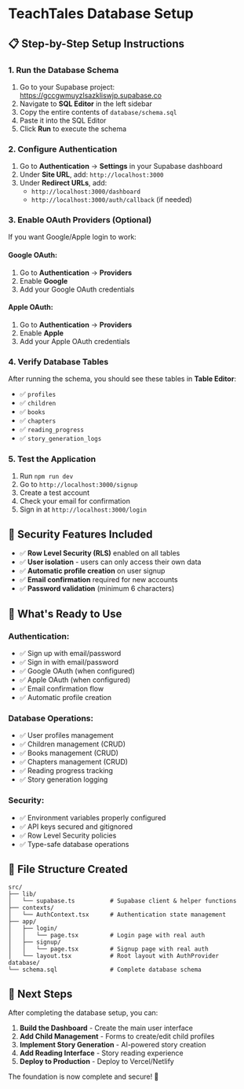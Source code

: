 # TeachTales Database Setup

## 📋 **Step-by-Step Setup Instructions**

### 1. **Run the Database Schema**
1. Go to your Supabase project: https://gccgwmuyzlsazkliswjp.supabase.co
2. Navigate to **SQL Editor** in the left sidebar
3. Copy the entire contents of `database/schema.sql`
4. Paste it into the SQL Editor
5. Click **Run** to execute the schema

### 2. **Configure Authentication**
1. Go to **Authentication** → **Settings** in your Supabase dashboard
2. Under **Site URL**, add: `http://localhost:3000`
3. Under **Redirect URLs**, add:
   - `http://localhost:3000/dashboard`
   - `http://localhost:3000/auth/callback` (if needed)

### 3. **Enable OAuth Providers (Optional)**
If you want Google/Apple login to work:

#### Google OAuth:
1. Go to **Authentication** → **Providers**
2. Enable **Google**
3. Add your Google OAuth credentials

#### Apple OAuth:  
1. Go to **Authentication** → **Providers**
2. Enable **Apple**
3. Add your Apple OAuth credentials

### 4. **Verify Database Tables**
After running the schema, you should see these tables in **Table Editor**:
- ✅ `profiles`
- ✅ `children` 
- ✅ `books`
- ✅ `chapters`
- ✅ `reading_progress`
- ✅ `story_generation_logs`

### 5. **Test the Application**
1. Run `npm run dev`
2. Go to `http://localhost:3000/signup`
3. Create a test account
4. Check your email for confirmation
5. Sign in at `http://localhost:3000/login`

## 🔐 **Security Features Included**

- ✅ **Row Level Security (RLS)** enabled on all tables
- ✅ **User isolation** - users can only access their own data
- ✅ **Automatic profile creation** on user signup
- ✅ **Email confirmation** required for new accounts
- ✅ **Password validation** (minimum 6 characters)

## 🚀 **What's Ready to Use**

### Authentication:
- ✅ Sign up with email/password
- ✅ Sign in with email/password  
- ✅ Google OAuth (when configured)
- ✅ Apple OAuth (when configured)
- ✅ Email confirmation flow
- ✅ Automatic profile creation

### Database Operations:
- ✅ User profiles management
- ✅ Children management (CRUD)
- ✅ Books management (CRUD)
- ✅ Chapters management (CRUD)
- ✅ Reading progress tracking
- ✅ Story generation logging

### Security:
- ✅ Environment variables properly configured
- ✅ API keys secured and gitignored
- ✅ Row Level Security policies
- ✅ Type-safe database operations

## 📁 **File Structure Created**

```
src/
├── lib/
│   └── supabase.ts          # Supabase client & helper functions
├── contexts/
│   └── AuthContext.tsx      # Authentication state management
├── app/
│   ├── login/
│   │   └── page.tsx         # Login page with real auth
│   ├── signup/
│   │   └── page.tsx         # Signup page with real auth
│   └── layout.tsx           # Root layout with AuthProvider
database/
└── schema.sql               # Complete database schema
```

## 🎯 **Next Steps**

After completing the database setup, you can:

1. **Build the Dashboard** - Create the main user interface
2. **Add Child Management** - Forms to create/edit child profiles  
3. **Implement Story Generation** - AI-powered story creation
4. **Add Reading Interface** - Story reading experience
5. **Deploy to Production** - Deploy to Vercel/Netlify

The foundation is now complete and secure! 🎉 